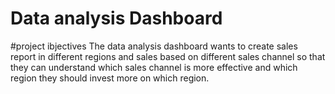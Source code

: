 # Data analysis Dashboard 
#project ibjectives
The data analysis dashboard wants to create sales report in different regions and sales based on different sales channel so that they can understand which sales channel is more effective
and which region they should invest more on which region.
